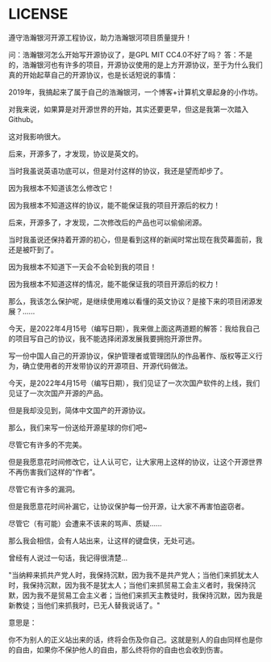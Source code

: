 # LICENSE
遵守浩瀚银河开源工程协议，助力浩瀚银河项目质量提升！

问：浩瀚银河怎么开始写开源协议了，是GPL MIT CC4.0不好了吗？
答：不是的，浩瀚银河也有许多的项目，开源协议使用的是上方开源协议，至于为什么我们真的开始起草自己的开源协议，也是长话短说的事情：

2019年，我搞起来了属于自己的浩瀚银河，一个博客+计算机文章起身的小作坊。

对我来说，如果算是对开源世界的开始，其实还要更早，但这是我第一次踏入Github。

这对我影响很大。

后来，开源多了，才发现，协议是英文的。

当时我虽说英语功底可以，但是对付这样的协议，我还是望而却步了。

因为我根本不知道该怎么修改它！

因为我根本不知道这样的协议，能不能保证我的项目开源后的权力！

后来，开源多了，才发现，二次修改后的产品也可以偷偷闭源。

当时我虽说还保持着开源的初心，但是看到这样的新闻时常出现在我荧幕面前，我还是被吓到了。

因为我根本不知道下一天会不会轮到我的项目！

因为我根本不知道这样的情况，能不能保证我的项目开源后的权力！

那么，我该怎么保护呢，是继续使用难以看懂的英文协议？是接下来的项目闭源发展？......

今天，是2022年4月15号（编写日期），我来做上面这两道题的解答：我给我自己的项目写自己的协议，我不能选择闭源发展我要拥抱开源世界。

写一份中国人自己的开源协议，保护管理者或管理团队的作品著作、版权等正义行为，确立使用者的开发带协议的开源项目、开源代码做法。

今天，是2022年4月15号（编写日期），我们见证了一次次国产软件的上线，我们见证了一次次国产开源的产品。

但是我却没见到，简体中文国产的开源协议。

那么，我们来写一份送给开源星球的你们吧~

尽管它有许多的不完美。

但是我愿意花时间修改它，让人认可它，让大家用上这样的协议，让这个开源世界不再伤害我们这样的“作者”。

尽管它有许多的漏洞。

但是我愿意花时间补漏它，让协议保护每一份开源，让大家不再害怕盗窃者。

尽管它（有可能）会遭来不该来的骂声、质疑......

那么我会相信，会有人站出来，让这样的键盘侠，无处可逃。

曾经有人说过一句话，我记得很清楚...

"当纳粹来抓共产党人时，我保持沉默，因为我不是共产党人；当他们来抓犹太人时，我保持沉默，因为我不是犹太人；当他们来抓贸易工会主义者时，我保持沉默，因为我不是贸易工会主义者；当他们来抓天主教徒时，我保持沉默，因为我是新教徒；当他们来抓我时，已无人替我说话了。"

意思是：

你不为别人的正义站出来的话，终将会伤及你自己。这就是别人的自由同样也是你的自由，如果你不保护他人的自由，那么终将你的自由也会收到伤害。
